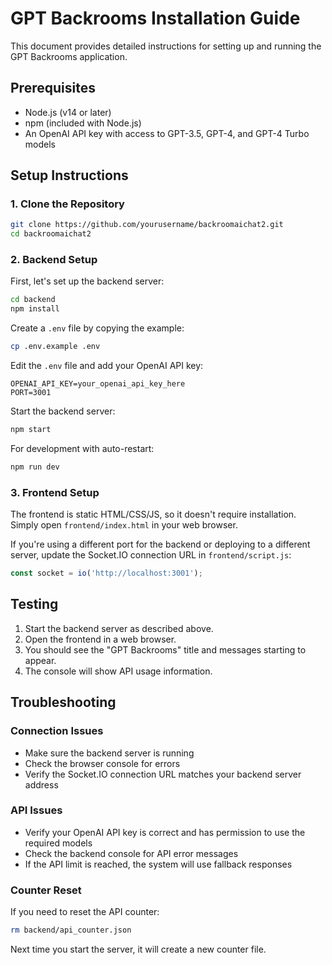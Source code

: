 # GPT Backrooms Installation Guide

This document provides detailed instructions for setting up and running the GPT Backrooms application.

## Prerequisites

- Node.js (v14 or later)
- npm (included with Node.js)
- An OpenAI API key with access to GPT-3.5, GPT-4, and GPT-4 Turbo models

## Setup Instructions

### 1. Clone the Repository

```bash
git clone https://github.com/yourusername/backroomaichat2.git
cd backroomaichat2
```

### 2. Backend Setup

First, let's set up the backend server:

```bash
cd backend
npm install
```

Create a `.env` file by copying the example:

```bash
cp .env.example .env
```

Edit the `.env` file and add your OpenAI API key:

```
OPENAI_API_KEY=your_openai_api_key_here
PORT=3001
```

Start the backend server:

```bash
npm start
```

For development with auto-restart:

```bash
npm run dev
```

### 3. Frontend Setup

The frontend is static HTML/CSS/JS, so it doesn't require installation. Simply open `frontend/index.html` in your web browser.

If you're using a different port for the backend or deploying to a different server, update the Socket.IO connection URL in `frontend/script.js`:

```javascript
const socket = io('http://localhost:3001');
```

## Testing

1. Start the backend server as described above.
2. Open the frontend in a web browser.
3. You should see the "GPT Backrooms" title and messages starting to appear.
4. The console will show API usage information.

## Troubleshooting

### Connection Issues

- Make sure the backend server is running
- Check the browser console for errors
- Verify the Socket.IO connection URL matches your backend server address

### API Issues

- Verify your OpenAI API key is correct and has permission to use the required models
- Check the backend console for API error messages
- If the API limit is reached, the system will use fallback responses

### Counter Reset

If you need to reset the API counter:

```bash
rm backend/api_counter.json
```

Next time you start the server, it will create a new counter file.

